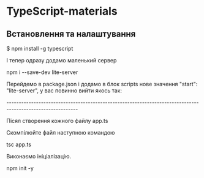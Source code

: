 # TypeScript-materials

<h2> Встановлення та налаштування </h2>

<p>$ npm install -g typescript </p>
<p>І тепер одразу додамо маленький сервер</p>
<p>npm i --save-dev lite-server</p>
Перейдемо в package.json і додамо в блок scripts нове значення "start": "lite-server", у вас повинно вийти якось так:</p>
-----------------------------------------------------------------------------------------------------------
<p>Пісял створення кожного файлу app.ts</p>
<p>Скомпілюйте файл наступною командою</p>

<p>tsc app.ts</p>

<p>Виконаємо ініціалізацію.</p>

<p>npm init -y</p>



